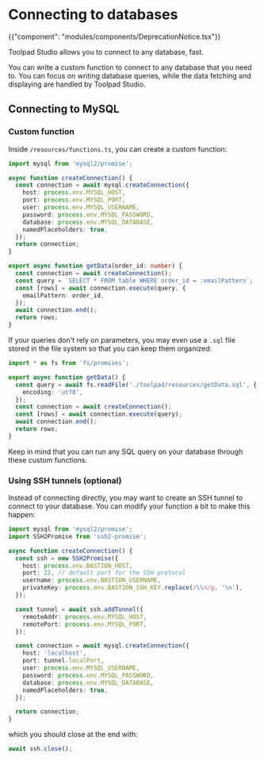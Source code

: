 # Connecting to databases

{{"component": "modules/components/DeprecationNotice.tsx"}}

<p class="description">Toolpad Studio allows you to connect to any database, fast.</p>

You can write a custom function to connect to any database that you need to.
You can focus on writing database queries, while the data fetching and displaying are handled by Toolpad Studio.

## Connecting to MySQL

### Custom function

Inside `/resources/functions.ts`, you can create a custom function:

```ts
import mysql from 'mysql2/promise';

async function createConnection() {
  const connection = await mysql.createConnection({
    host: process.env.MYSQL_HOST,
    port: process.env.MYSQL_PORT,
    user: process.env.MYSQL_USERNAME,
    password: process.env.MYSQL_PASSWORD,
    database: process.env.MYSQL_DATABASE,
    namedPlaceholders: true,
  });
  return connection;
}

export async function getData(order_id: number) {
  const connection = await createConnection();
  const query = `SELECT * FROM table WHERE order_id = :emailPattern`;
  const [rows] = await connection.execute(query, {
    emailPattern: order_id,
  });
  await connection.end();
  return rows;
}
```

If your queries don't rely on parameters, you may even use a `.sql` file stored in the file system so that you can keep them organized:

```ts
import * as fs from 'fs/promises';

export async function getData() {
  const query = await fs.readFile('./toolpad/resources/getData.sql', {
    encoding: 'utf8',
  });
  const connection = await createConnection();
  const [rows] = await connection.execute(query);
  await connection.end();
  return rows;
}
```

Keep in mind that you can run any SQL query on your database through these custom functions.

### Using SSH tunnels (optional)

Instead of connecting directly, you may want to create an SSH tunnel to connect to your database. You can modify your function a bit to make this happen:

```ts
import mysql from 'mysql2/promise';
import SSH2Promise from 'ssh2-promise';

async function createConnection() {
  const ssh = new SSH2Promise({
    host: process.env.BASTION_HOST,
    port: 22, // default port for the SSH protocol
    username: process.env.BASTION_USERNAME,
    privateKey: process.env.BASTION_SSH_KEY.replace(/\\n/g, '\n'),
  });

  const tunnel = await ssh.addTunnel({
    remoteAddr: process.env.MYSQL_HOST,
    remotePort: process.env.MYSQL_PORT,
  });

  const connection = await mysql.createConnection({
    host: 'localhost',
    port: tunnel.localPort,
    user: process.env.MYSQL_USERNAME,
    password: process.env.MYSQL_PASSWORD,
    database: process.env.MYSQL_DATABASE,
    namedPlaceholders: true,
  });

  return connection;
}
```

which you should close at the end with:

```ts
await ssh.close();
```

